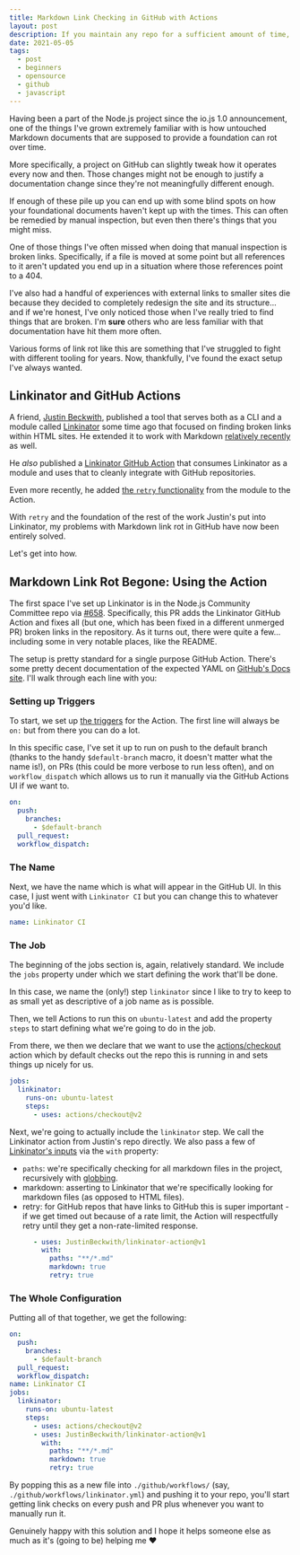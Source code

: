 ```yaml
---
title: Markdown Link Checking in GitHub with Actions
layout: post
description: If you maintain any repo for a sufficient amount of time, you'll end up finding that various Markdown links will eventually break. With GitHub Actions you can address this challenge with ease.
date: 2021-05-05
tags:
  - post
  - beginners
  - opensource
  - github
  - javascript
---
```

Having been a part of the Node.js project since the io.js 1.0 announcement, one of the things I've grown extremely familiar with is how untouched Markdown documents that are supposed to provide a foundation can rot over time.<!-- excerpt -->

More specifically, a project on GitHub can slightly tweak how it operates every now and then. Those changes might not be enough to justify a documentation change since they're not meaningfully different enough.

If enough of these pile up you can end up with some blind spots on how your foundational documents haven't kept up with the times. This can often be remedied by manual inspection, but even then there's things that you might miss.

One of those things I've often missed when doing that manual inspection is broken links. Specifically, if a file is moved at some point but all references to it aren't updated you end up in a situation where those references point to a 404.

I've also had a handful of experiences with external links to smaller sites die because they decided to completely redesign the site and its structure... and if we're honest, I've only noticed those when I've really tried to find things that are broken. I'm **sure** others who are less familiar with that documentation have hit them more often.

Various forms of link rot like this are something that I've struggled to fight with different tooling for years. Now, thankfully, I've found the exact setup I've always wanted.

## Linkinator and GitHub Actions

A friend, [Justin Beckwith](https://twitter.com/justinbeckwith), published a tool that serves both as a CLI and a module called [Linkinator](https://github.com/JustinBeckwith/linkinator) some time ago that focused on finding broken links within HTML sites. He extended it to work with Markdown [relatively recently](https://github.com/JustinBeckwith/linkinator/issues/73#issuecomment-737661545) as well.

He _also_ published a [Linkinator GitHub Action](https://github.com/JustinBeckwith/linkinator-action) that consumes Linkinator as a module and uses that to cleanly integrate with GitHub repositories.

Even more recently, he added [the `retry` functionality](https://github.com/JustinBeckwith/linkinator-action/pull/45) from the module to the Action.

With `retry` and the foundation of the rest of the work Justin's put into Linkinator, my problems with Markdown link rot in GitHub have now been entirely solved.

Let's get into how.

## Markdown Link Rot Begone: Using the Action

The first space I've set up Linkinator is in the Node.js Community Committee repo via [#658](https://github.com/nodejs/community-committee/pull/658). Specifically, this PR adds the Linkinator GitHub Action and fixes all (but one, which has been fixed in a different unmerged PR) broken links in the repository. As it turns out, there were quite a few... including some in very notable places, like the README.

The setup is pretty standard for a single purpose GitHub Action. There's some pretty decent documentation of the expected YAML on [GitHub's Docs site](https://docs.github.com/en/actions/reference/workflow-syntax-for-github-actions). I'll walk through each line with you:

### Setting up Triggers

To start, we set up [the triggers](https://docs.github.com/en/actions/reference/events-that-trigger-workflows) for the Action. The first line will always be `on:` but from there you can do a lot.

In this specific case, I've set it up to run on push to the default branch (thanks to the handy `$default-branch` macro, it doesn't matter what the name is!), on PRs (this could be more verbose to run less often), and on `workflow_dispatch` which allows us to run it manually via the GitHub Actions UI if we want to.

```yaml
on:
  push:
    branches:
      - $default-branch
  pull_request:
  workflow_dispatch:
```

### The Name

Next, we have the name which is what will appear in the GitHub UI. In this case, I just went with `Linkinator CI` but you can change this to whatever you'd like.

```yaml
name: Linkinator CI
```

### The Job

The beginning of the jobs section is, again, relatively standard. We include the `jobs` property under which we start defining the work that'll be done.

In this case, we name the (only!) step `linkinator` since I like to try to keep to as small yet as descriptive of a job name as is possible.

Then, we tell Actions to run this on `ubuntu-latest` and add the property `steps` to start defining what we're going to do in the job.

From there, we then we declare that we want to use the [actions/checkout](https://github.com/actions/checkout) action which by default checks out the repo this is running in and sets things up nicely for us.

```yaml
jobs:
  linkinator:
    runs-on: ubuntu-latest
    steps:
      - uses: actions/checkout@v2
```

Next, we're going to actually include the `linkinator` step. We call the Linkinator action from Justin's repo directly. We also pass a few of [Linkinator's inputs](https://github.com/JustinBeckwith/linkinator-action#inputs) via the `with` property:

- `paths`: we're specifically checking for all markdown files in the project, recursively with [globbing](https://en.wikipedia.org/wiki/Glob_(programming)).
- markdown: asserting to Linkinator that we're specifically looking for markdown files (as opposed to HTML files).
- retry: for GitHub repos that have links to GitHub this is super important - if we get timed out because of a rate limit, the Action will respectfully retry until they get a non-rate-limited response.

```yaml
      - uses: JustinBeckwith/linkinator-action@v1
        with:
          paths: "**/*.md"
          markdown: true
          retry: true
```

### The Whole Configuration

Putting all of that together, we get the following:

```yaml
on:
  push:
    branches:
      - $default-branch
  pull_request:
  workflow_dispatch:
name: Linkinator CI
jobs:
  linkinator:
    runs-on: ubuntu-latest
    steps:
      - uses: actions/checkout@v2
      - uses: JustinBeckwith/linkinator-action@v1
        with:
          paths: "**/*.md"
          markdown: true
          retry: true
```

By popping this as a new file into `./github/workflows/` (say, `./github/workflows/linkinator.yml`) and pushing it to your repo, you'll start getting link checks on every push and PR plus whenever you want to manually run it.

Genuinely happy with this solution and I hope it helps someone else as much as it's (going to be) helping me ❤️